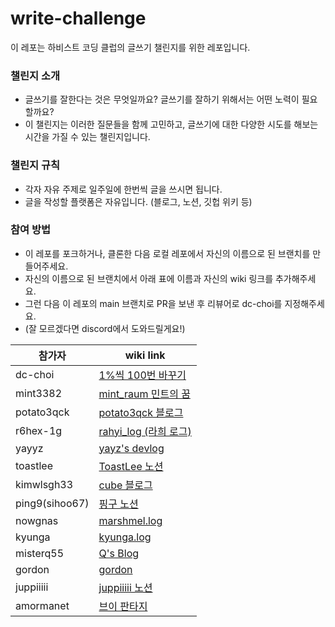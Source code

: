 # write-challenge

이 레포는 하비스트 코딩 클럽의 글쓰기 챌린지를 위한 레포입니다.

### 챌린지 소개

- 글쓰기를 잘한다는 것은 무엇일까요? 글쓰기를 잘하기 위해서는 어떤 노력이 필요할까요?
- 이 챌린지는 이러한 질문들을 함께 고민하고, 글쓰기에 대한 다양한 시도를 해보는 시간을 가질 수 있는 챌린지입니다.

### 챌린지 규칙

- 각자 자유 주제로 일주일에 한번씩 글을 쓰시면 됩니다.
- 글을 작성할 플랫폼은 자유입니다. (블로그, 노션, 깃헙 위키 등)

### 참여 방법

- 이 레포를 포크하거나, 클론한 다음 로컬 레포에서 자신의 이름으로 된 브랜치를 만들어주세요.
- 자신의 이름으로 된 브랜치에서 아래 표에 이름과 자신의 wiki 링크를 추가해주세요.
- 그런 다음 이 레포의 main 브랜치로 PR을 보낸 후 리뷰어로 dc-choi를 지정해주세요.
- (잘 모르겠다면 discord에서 도와드릴게요!)

| 참가자            | wiki link                                                                            |
|----------------|--------------------------------------------------------------------------------------|
| dc-choi        | [1%씩 100번 바꾸기](https://dc-choi.tistory.com/)                                         |
| mint3382       | [mint_raum 민트의 꿈](https://mintraum.tistory.com/)                                     |
| potato3qck     | [potato3qck 블로그](https://potato3qck.kr)                                              |
| r6hex-1g       | [rahyi_log (라희 로그)](https://velog.io/@cheriiin_/posts)                               |
| yayyz          | [yayz's devlog](https://yay-dev.tistory.com/)                                        |
| toastlee       | [ToastLee 노션](https://www.notion.so/toastlee/122b3d12df6b80df9583ecf87fbfc974?pvs=4) |
| kimwlsgh33     | [cube 블로그](https://blog.naver.com/mooncomon)                                         |
| ping9(sihoo67) | [핑구 노션](https://www.notion.so/124d1c7edd0d8079bb66fb345dfeecf6?pvs=4)                |
| nowgnas        | [marshmel.log](https://nowgnas.github.io/)                                           |
| kyunga         | [kyunga.log](https://kyung-a.tistory.com/)                                           |
| misterq55      | [Q's Blog](https://misterq.tistory.com/)                                             |
| gordon         | [gordon](https://velog.io/@hjy0616/posts)                                            |
| juppiiiii         | [juppiiiii 노션](https://juheesvt.notion.site/ad65c6cace524f6d854af54c0d30e44e?v=ed15b08fe48544de98b448b20d8d0472&pvs=4)|
| amormanet      |[브이 판타지](https://amor-manet.tistory.com/)                                           |
